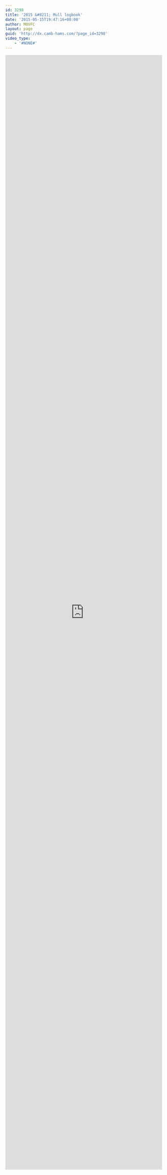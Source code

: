 ```yaml
---
id: 3298
title: '2015 &#8211; Mull logbook'
date: '2015-05-15T19:47:16+00:00'
author: M0VFC
layout: page
guid: 'http://dx.camb-hams.com/?page_id=3298'
video_type:
    - '#NONE#'
---
```


<iframe frameborder="0" height="3500" loading="lazy" src="http://m0vfc.co.uk/mull2015/" width="98%"></iframe>